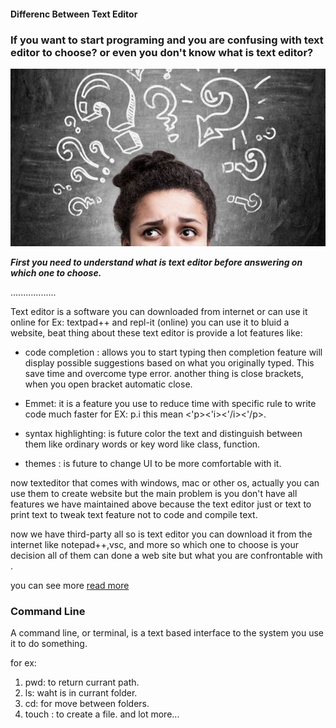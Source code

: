 #### Differenc Between Text Editor

### If you want to start programing and you are confusing with text editor to choose? or even you don't know what is text editor?


 ![img](assesst/confusion.jpg)


***First you need to understand what is text editor before answering on which one to choose.***

..................

Text editor  is a software you can downloaded from internet or can use it online for Ex: textpad++ and repl-it (online) you can use it to bluid a website, beat thing about these text editor is provide a lot features like:

* code completion : allows you to start typing then completion feature will display possible suggestions based on what you originally
typed. This save time and overcome type error. another thing is close brackets, when you open bracket automatic close.

* Emmet: it is a feature you use to reduce time with specific rule to write code much faster  for EX: p.i this mean <'p><'i><'/i><'/p>.

* syntax highlighting: is future color the text and distinguish between them like ordinary words or key word like class, function.


* themes : is future to change UI to be more comfortable with it.

now texteditor that comes with windows, mac or other os,
actually you can use them to create website but the main problem is you don't have all features we have maintained above because the text editor just or text to print text to tweak text feature not to code and compile text.

now we have third-party all so is text editor you can download it from the internet like notepad++,vsc, and more 
so which one to choose is your decision all of them can done a web site but what you are confrontable with .

 you can see more [read more](https://medium.com/analytics-vidhya/difference-between-text-editor-and-ide-integrated-development-environment-73f8b2368de6)

### Command Line 


A command line, or terminal, is a text based interface to the system you use it to do something.

for ex:
1. pwd:  to return currant path.
2. ls: waht is in currant folder.
3. cd: for move between folders.
4. touch : to create a file.
and lot more...